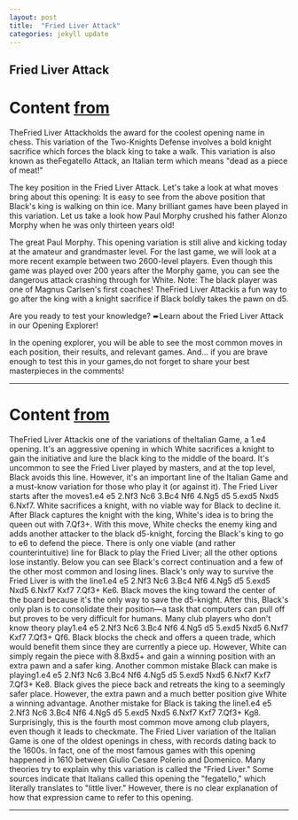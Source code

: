 ```yaml
---
layout: post
title:  "Fried Liver Attack"
categories: jekyll update
---
```


## Fried Liver Attack
# Content [from](https://www.chess.com/article/view/fried-liver-attack-chess-opening)
TheFried Liver Attackholds the award for the coolest opening name in chess. This variation of the Two-Knights Defense involves a bold knight sacrifice which forces the black king to take a walk. This variation is also known as theFegatello Attack, an Italian term which means "dead as a piece of meat!"

The key position in the Fried Liver Attack.
Let's take a look at what moves bring about this opening:
It is easy to see from the above position that Black's king is walking on thin ice. Many brilliant games have been played in this variation. Let us take a look how Paul Morphy crushed his father Alonzo Morphy when he was only thirteen years old!

The great Paul Morphy.
This opening variation is still alive and kicking today at the amateur and grandmaster level. For the last game, we will look at a more recent example between two 2600-level players. Even though this game was played over 200 years after the Morphy game, you can see the dangerous attack crashing through for White. Note: The black player was one of Magnus Carlsen's first coaches!
TheFried Liver Attackis a fun way to go after the king with a knight sacrifice if Black boldly takes the pawn on d5.

Are you ready to test your knowledge? ➨Learn about the Fried Liver Attack in our Opening Explorer!

In the opening explorer, you will be able to see the most common moves in each position, their results, and relevant games.
And... if you are brave enough to test this in your games,do not forget to share your best masterpieces in the comments!

---

# Content [from](https://www.chess.com/openings/Italian-Game-Fried-Liver-Attack)
TheFried Liver Attackis one of the variations of theItalian Game, a 1.e4 opening. It's an aggressive opening in which White sacrifices a knight to gain the initiative and lure the black king to the middle of the board. It's uncommon to see the Fried Liver played by masters, and at the top level, Black avoids this line. However, it's an important line of the Italian Game and a must-know variation for those who play it (or against it).
The Fried Liver starts after the moves1.e4 e5 2.Nf3 Nc6 3.Bc4 Nf6 4.Ng5 d5 5.exd5 Nxd5 6.Nxf7. White sacrifices a knight, with no viable way for Black to decline it.
After Black captures the knight with the king, White's idea is to bring the queen out with 7.Qf3+. With this move, White checks the enemy king and adds another attacker to the black d5-knight, forcing the Black's king to go to e6 to defend the piece.
There is only one viable (and rather counterintuitive) line for Black to play the Fried Liver; all the other options lose instantly. Below you can see Black's correct continuation and a few of the other most common and losing lines.
Black's only way to survive the Fried Liver is with the line1.e4 e5 2.Nf3 Nc6 3.Bc4 Nf6 4.Ng5 d5 5.exd5 Nxd5 6.Nxf7 Kxf7 7.Qf3+ Ke6. Black moves the king toward the center of the board because it's the only way to save the d5-knight.
After this, Black's only plan is to consolidate their position—a task that computers can pull off but proves to be very difficult for humans.
Many club players who don't know theory play1.e4 e5 2.Nf3 Nc6 3.Bc4 Nf6 4.Ng5 d5 5.exd5 Nxd5 6.Nxf7 Kxf7 7.Qf3+ Qf6. Black blocks the check and offers a queen trade, which would benefit them since they are currently a piece up. However, White can simply regain the piece with 8.Bxd5+ and gain a winning position with an extra pawn and a safer king.
Another common mistake Black can make is playing1.e4 e5 2.Nf3 Nc6 3.Bc4 Nf6 4.Ng5 d5 5.exd5 Nxd5 6.Nxf7 Kxf7 7.Qf3+ Ke8. Black gives the piece back and retreats the king to a seemingly safer place. However, the extra pawn and a much better position give White a winning advantage.
Another mistake for Black is taking the line1.e4 e5 2.Nf3 Nc6 3.Bc4 Nf6 4.Ng5 d5 5.exd5 Nxd5 6.Nxf7 Kxf7 7.Qf3+ Kg8. Surprisingly, this is the fourth most common move among club players, even though it leads to checkmate.
The Fried Liver variation of the Italian Game is one of the oldest openings in chess, with records dating back to the 1600s. In fact, one of the most famous games with this opening happened in 1610 between Giulio Cesare Polerio and Domenico.
Many theories try to explain why this variation is called the "Fried Liver." Some sources indicate that Italians called this opening the "fegatello," which literally translates to "little liver." However, there is no clear explanation of how that expression came to refer to this opening.

---

